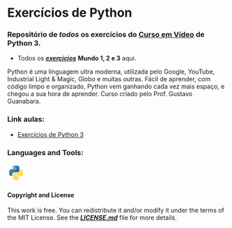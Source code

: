 # Exercícios de Python

### Repositório de ***todos*** os exercícios do [Curso em Vídeo](https://www.youtube.com/cursoemvideo) de Python 3.
- Todos os [***exercícios***](Exercícios/README.md) **Mundo 1, 2 e 3** aqui.

Python é uma linguagem ultra moderna, utilizada pelo Google, YouTube, Industrial Light & Magic, Globo e muitas outras.
Fácil de aprender, com código limpo e organizado, Python vem ganhando cada vez mais espaço, e chegou a sua hora de aprender.
Curso criado pelo Prof. Gustavo Guanabara.

### Link aulas:
- <a href="https://youtube.com/playlist?list=PLHz_AreHm4dm6wYOIW20Nyg12TAjmMGT-" target="_blank">Exercícios de Python 3</a>

<h3 align="left">Languages and Tools:</h3>
<p align="left"> <a href="https://www.python.org" target="_blank" rel="noreferrer"> <img src="https://raw.githubusercontent.com/devicons/devicon/master/icons/python/python-original.svg" alt="python" width="40" height="40"/> </a> </p>

#### Copyright and License
This work is free. You can redistribute it and/or modify it under the terms of the MIT License. See the [***LICENSE.md***](LICENSE.md) file for more details.
